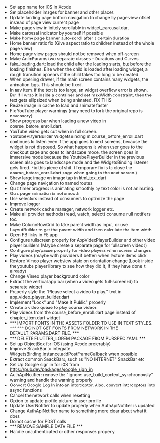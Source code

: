 - Set app name for iOS in Xcode
- Set placeholder images for banner and other places
- Update landing page bottom navigation to change by page view offset instead of page view current page
- Make page view infinitely scrollable in widget_carousal.dart
- Make carousal indicator by yourself if possible
- Make home page banner auto-scroll after a certain duration
- Home banner ratio fix (Give aspect ratio to children instead of the whole page view)
- Home page view pages should not be removed when off-screen
- Make AnimParams two separate classes - Durations and Curves
- fake_loading.dart: load the child after the loading starts, but before the loading finishes.
  Else when the child is loaded after loading widget, a rough transition appears if the child takes too long to be created.
- When opening drawer, if the main screen contains many widgets, the animation lags. This should be fixed.
- In nav item, if the text is too large, an widget overflow error is shown.
  But if I wrap it inside a container and set maxWidth constraint, then the text gets ellipsized when being animated. FIX THIS.
- Resize image in cache to load and animate faster
- Fix YouTube player warnings (may need to fork the original repo is necessary)
- Show progress bar when loading a new video in course_before_enroll.dart.
- YouTube video gets cut when in full screen.
- YoutubePlayerBuilder WidgetsBinding in course_before_enroll.dart continues to listen
  even if the app goes to next screens, because the widget is not disposed.
  So what happens is when user goes to the checkout page and goes to landscape mode,
  the screen goes in immersive mode because the YoutubePlayerBuilder in the previous screen
  also goes to landscape mode and the WidgetsBinding listener gets fired. Fix this piece of shit.
  (Temporary fix is to close the course_before_enroll.dart page when going to the next screen.)
- Show large image on image tap in html_text.dart
- Change page navigation to named routes
- Quiz timer progress is animating smoothly by text color is not animating.
- Quiz page animation is not smooth
- Use selectors instead of consumers to optimize the page
- Improve logger
- Create network cache manager, network logger etc.
- Make all provider methods (read, watch, select) consume null notifiers too.
- Make ColumnRowGrid to take parent width as input, or use LayoutBuilder to get the parent width
  and then calculate the item width.
- Open FB links in FB app
- Configure fullscreen properly for AppVideoPlayerBuilder and other video player builders
  (Maybe create a separate page for fullscreen videos)
- Configure play/pause properly for video players when screen changes
- Play videos (maybe with providers if better) when lecture items click
- Restore Vimeo player webview state on orientation change
  (Look inside the youtube player library to see how they did it, if they have done it already)
- Change Vimeo player background color
- Extract the vertical app bar (when a video gets full-screened) to separate widget
- Properly style the "Please select a video to play." text in app_video_player_builder.dart
- Implement "Lock" and "Make It Public" properly
- Create a video queue to play course videos
- Play videos from the course_before_enroll.dart page instead of chapter_item.dart widget
- *** IMPORT FONTS IN THE ASSETS FOLDER TO USE IN TEXT STYLES. ***
  *** DO NOT GET FONTS FROM NETWORK IN THE DEFAULT_PARAMS.DART FILE. ***
- *** DELETE FLUTTER_LOREM PACKAGE FROM PUBSPEC.YAML ***
- Set up ObjectBox for iOS (using Xcode preferably)
- Improve SnackBar to integrate WidgetsBinding.instance.addPostFrameCallback when possible
- Extract common SnackBars, such as "NO INTERNET" SnackBar etc
- Set Up Google sign in for iOS from https://pub.dev/packages/google_sign_in
- AuthApiNotifier: remove the "ignore: use_build_context_synchronously" warning
  and handle the warning properly
- Convert Google Log In into an interceptor. Also, convert interceptors into async functions
- Cancel the network calls when resetting
- Option to update profile picture in user profile
- Update UserNotifier to update properly when AuthApiNotifier is updated
- Change AuthApiNotifier name to something more clear about what it does
- Do not cache for POST calls
- *** REMOVE SAMPLE DATA FILE ***
- Handle unauthenticated or other responses properly
- 